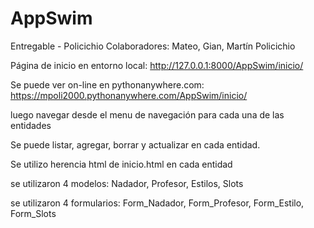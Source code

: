 # AppSwim
Entregable - Policichio
Colaboradores: Mateo, Gian, Martín Policichio

Página de inicio en entorno local:
http://127.0.0.1:8000/AppSwim/inicio/

Se puede ver on-line en pythonanywhere.com:
https://mpoli2000.pythonanywhere.com/AppSwim/inicio/

luego navegar desde el menu de navegación para cada una de las entidades

Se puede listar, agregar, borrar y actualizar en cada entidad.

Se utilizo herencia html de inicio.html en cada entidad

se utilizaron 4 modelos: Nadador, Profesor, Estilos, Slots

se utilizaron 4 formularios: Form_Nadador, Form_Profesor, Form_Estilo, Form_Slots

